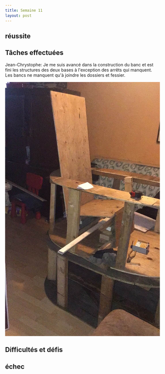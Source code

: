 ```yaml
---
title: Semaine 11
layout: post
---
```

## réussite


## Tâches effectuées

Jean-Chrystophe: Je me suis avancé dans la construction du banc et est fini les structures des deux bases à l'exception des arrêts qui manquent. Les bancs ne manquent qu'à joindre les dossiers et fessier. 

![photo de la base du banc presque fini avec une chause](../medias/base_banc_avec_siege.png)



## Difficultés et défis



## échec